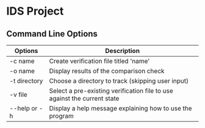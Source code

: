 # IDS Project

## Command Line Options
| Options  | Description |
| ------------- | ------------- |
| -c name  | Create verification file titled 'name'  |
| -o name  | Display results of the comparison check  |
| -t directory  | Choose a directory to track (skipping user input)  |
| -v file  | Select a pre-existing verification file to use against the current state  |
| --help or -h  | Display a help message explaining how to use the program  |
